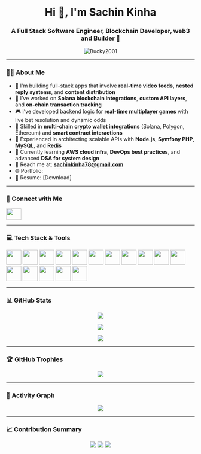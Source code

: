 <h1 align="center">Hi 👋, I'm Sachin Kinha</h1>
<h3 align="center">A Full Stack Software Engineer, Blockchain Developer, web3 and Builder 🚀</h3>

<p align="center">
  <img src="https://komarev.com/ghpvc/?username=Bucky2001&label=Profile%20views&color=0e75b6&style=flat" alt="Bucky2001" />
</p>

---

### 👨‍💻 About Me

- 🚀 I'm building full-stack apps that involve **real-time video feeds**, **nested reply systems**, and **content distribution**
- 🔗 I’ve worked on **Solana blockchain integrations**, **custom API layers**, and **on-chain transaction tracking**
- 🎮 I’ve developed backend logic for **real-time multiplayer games** with live bet resolution and dynamic odds
- 💼 Skilled in **multi-chain crypto wallet integrations** (Solana, Polygon, Ethereum) and **smart contract interactions**
- 🧠 Experienced in architecting scalable APIs with **Node.js**, **Symfony PHP**, **MySQL**, and **Redis**
- 🌱 Currently learning **AWS cloud infra**, **DevOps best practices**, and advanced **DSA for system design**
- 📨 Reach me at: **sachinkinha78@gmail.com**
- 🌐 Portfolio:
- 📄 Resume: [Download]

---

### 🔗 Connect with Me

<p align="left">
  <a href="https://www.linkedin.com/in/naman-jain-444a3b266" target="_blank">
    <img src="https://raw.githubusercontent.com/rahuldkjain/github-profile-readme-generator/master/src/images/icons/Social/linked-in-alt.svg" height="30" width="40" />
  </a>
</p>

---

### 💻 Tech Stack & Tools

<p align="left">
  <img src="https://cdn.jsdelivr.net/gh/devicons/devicon/icons/javascript/javascript-original.svg" width="40" />
  <img src="https://cdn.jsdelivr.net/gh/devicons/devicon/icons/react/react-original.svg" width="40" />
  <img src="https://cdn.jsdelivr.net/gh/devicons/devicon/icons/nodejs/nodejs-original-wordmark.svg" width="40" />
  <img src="https://cdn.jsdelivr.net/gh/devicons/devicon/icons/express/express-original-wordmark.svg" width="40" />
  <img src="https://cdn.jsdelivr.net/gh/devicons/devicon/icons/php/php-original.svg" width="40" />
  <img src="https://cdn.jsdelivr.net/gh/devicons/devicon/icons/symfony/symfony-original.svg" width="40" />
  <img src="https://cdn.jsdelivr.net/gh/devicons/devicon/icons/python/python-original.svg" width="40" />
  <img src="https://cdn.jsdelivr.net/gh/devicons/devicon/icons/java/java-original.svg" width="40" />
  <img src="https://cdn.jsdelivr.net/gh/devicons/devicon/icons/mysql/mysql-original-wordmark.svg" width="40" />
  <img src="https://cdn.jsdelivr.net/gh/devicons/devicon/icons/postgresql/postgresql-original-wordmark.svg" width="40" />
  <img src="https://cdn.jsdelivr.net/gh/devicons/devicon/icons/mongodb/mongodb-original-wordmark.svg" width="40" />
  <img src="https://cdn.jsdelivr.net/gh/devicons/devicon/icons/aws/aws-original.svg" width="40" />
  <img src="https://www.vectorlogo.zone/logos/solana/solana-icon.svg" width="40" />
  <img src="https://www.vectorlogo.zone/logos/firebase/firebase-icon.svg" width="40" />
  <img src="https://www.vectorlogo.zone/logos/getpostman/getpostman-icon.svg" width="40" />
  <img src="https://raw.githubusercontent.com/detain/svg-logos/780f25886640cef088af994181646db2f6b1a3f8/svg/selenium-logo.svg" width="40" />
</p>

---

### 📊 GitHub Stats

<p align="center">
  <img src="https://github-readme-stats.vercel.app/api?username=Bucky2001&show_icons=true&theme=radical" />
</p>

<p align="center">
  <img src="https://github-readme-streak-stats.herokuapp.com/?user=Bucky2001&theme=highcontrast" />
</p>

<p align="center">
  <img src="https://github-readme-stats.vercel.app/api/top-langs/?username=Bucky2001&layout=compact&theme=tokyonight" />
</p>

---

### 🏆 GitHub Trophies

<p align="center">
  <img src="https://github-profile-trophy.vercel.app/?username=Bucky2001&theme=onedark&row=2&column=4" />
</p>

---

### 🧠 Activity Graph

<p align="center">
  <img src="https://github-readme-activity-graph.vercel.app/graph?username=Bucky2001&theme=react-dark" />
</p>

---

### 📈 Contribution Summary

<p align="center">
  <img src="https://github-profile-summary-cards.vercel.app/api/cards/profile-details?username=Bucky2001&theme=github_dark" />
  <img src="https://github-profile-summary-cards.vercel.app/api/cards/repos-per-language?username=Bucky2001&theme=github_dark" />
  <img src="https://github-profile-summary-cards.vercel.app/api/cards/most-commit-language?username=Bucky2001&theme=github_dark" />
</p>
